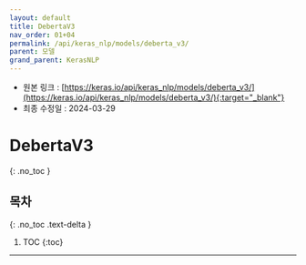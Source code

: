 ```yaml
---
layout: default
title: DebertaV3
nav_order: 01+04
permalink: /api/keras_nlp/models/deberta_v3/
parent: 모델
grand_parent: KerasNLP
---
```


* 원본 링크 : [https://keras.io/api/keras_nlp/models/deberta_v3/](https://keras.io/api/keras_nlp/models/deberta_v3/){:target="_blank"}
* 최종 수정일 : 2024-03-29

# DebertaV3
{: .no_toc }

## 목차
{: .no_toc .text-delta }

1. TOC
{:toc}

---
